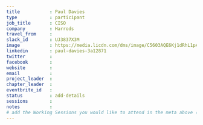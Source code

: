 ```yaml
---
title           : Paul Davies
type            : participant
job_title       : CISO
company         : Harrods
travel_from     :
slack_id        : UJ3837X3M
image           : https://media.licdn.com/dms/image/C5603AQE6Kj1dRhL1pA/profile-displayphoto-shrink_800_800/0?e=1564012800&v=beta&t=mZ_Rcx2mQAAh8DqGKmbQr_BhMluN23Nq3GECpNx_rPQ
linkedin        : paul-davies-3a12871
twitter         :
facebook        :
website         :
email           :
project_leader  :
chapter_leader  :
eventbrite_id   :
status          : add-details
sessions        :
notes           :
# add the Working Sessions you would like to attend in the meta above (use the session's title) e.g. sessions (one per line): -Security Playbooks Diagrams -Hackathon Daily Sessions
---
```


<!-- put more details about participant here -->

